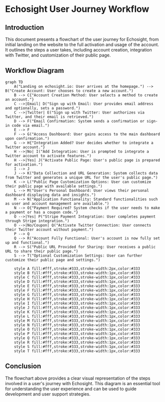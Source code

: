 # Echosight User Journey Workflow

## Introduction

This document presents a flowchart of the user journey for Echosight, from initial landing on the website to the full activation and usage of the account. It outlines the steps a user takes, including account creation, integration with Twitter, and customization of their public page.

## Workflow Diagram

```mermaid
graph TD
    A("Landing on echosight.io: User arrives at the homepage.") --> B("Create Account: User chooses to create a new account.")
    B --> C{"Account Creation Method: User selects a method to create an account."}
    C -->|Email| D("Sign up with Email: User provides email address and optionally, sets a password.")
    C -->|Twitter| E("Sign up with Twitter: User authorizes via Twitter, and their email is retrieved.")
    D --> F("Email Confirmation: System sends a confirmation or sign-in code via email.")
    E --> F
    F --> G("Access Dashboard: User gains access to the main dashboard upon confirmation.")
    G --> H{"Integration Added? User decides whether to integrate a Twitter account."}
    H -->|No| I("Add Integration: User is prompted to integrate a Twitter account to activate features.")
    H -->|Yes| J("Activate Public Page: User's public page is prepared for activation.")
    I --> J
    J --> K("Data Collection and URL Generation: System collects data from Twitter and generates a unique URL for the user's public page.")
    K --> L("Public Page Customization Options: User can customize their public page with available settings.")
    L --> M("User's Personal Dashboard: User views their personal dashboard displaying data and insights.")
    M --> N("Application Functionality: Standard functionalities such as user and account management are available.")
    N --> O{"Payment Required? System checks if the user needs to make a payment or has a coupon code."}
    O -->|Yes| P("Stripe Payment Integration: User completes payment through Stripe integration.")
    O -->|No/Coupon| Q("Activate Twitter Connection: User connects their Twitter account without payment.")
    P --> Q
    Q --> R("Account Fully Functional: User's account is now fully set up and functional.")
    R --> S("Public URL Provided for Sharing: User receives a public URL to share their public page.")
    S --> T("Optional Customization Settings: User can further customize their public page and settings.")

    style A fill:#fff,stroke:#333,stroke-width:2px,color:#333
    style B fill:#fff,stroke:#333,stroke-width:1px,color:#333
    style C fill:#fff,stroke:#333,stroke-width:1px,color:#333
    style D fill:#fff,stroke:#333,stroke-width:1px,color:#333
    style E fill:#fff,stroke:#333,stroke-width:1px,color:#333
    style F fill:#fff,stroke:#333,stroke-width:1px,color:#333
    style G fill:#fff,stroke:#333,stroke-width:1px,color:#333
    style H fill:#fff,stroke:#333,stroke-width:1px,color:#333
    style I fill:#fff,stroke:#333,stroke-width:1px,color:#333
    style J fill:#fff,stroke:#333,stroke-width:1px,color:#333
    style K fill:#fff,stroke:#333,stroke-width:1px,color:#333
    style L fill:#fff,stroke:#333,stroke-width:1px,color:#333
    style M fill:#fff,stroke:#333,stroke-width:1px,color:#333
    style N fill:#fff,stroke:#333,stroke-width:1px,color:#333
    style O fill:#fff,stroke:#333,stroke-width:1px,color:#333
    style P fill:#fff,stroke:#333,stroke-width:1px,color:#333
    style Q fill:#fff,stroke:#333,stroke-width:1px,color:#333
    style R fill:#fff,stroke:#333,stroke-width:1px,color:#333
    style S fill:#fff,stroke:#333,stroke-width:1px,color:#333
    style T fill:#fff,stroke:#333,stroke-width:1px,color:#333
```

## Conclusion

The flowchart above provides a clear visual representation of the steps involved in a user's journey with Echosight. This diagram is an essential tool for understanding the user experience and can be used to guide development and user support strategies.
